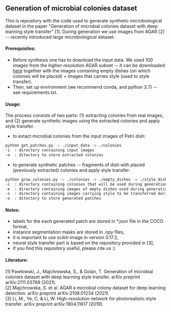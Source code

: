 ## Generation of microbial colonies dataset 

This is repository with the code used to generate synthetic microbiological dataset in the paper "Generation of microbial colonies dataset with deep learning style transfer" [1]. During generation we use images from AGAR [2] -- recently introduced large microbiological dataset.

#### Prerequisites:
- Before synthesis one has to download the input data. We used 100 images from the _higher-resolution_ AGAR subset -- it can be downloaded [here](https://data.neurosys.com:4443/agar-public/microbial_dataset_generation.zip) together with the images containing empty dishes (on which colonies will be placed) + images that carries style (used to style transfer).
- Then, set up environment (we recommend conda, and python 3.7) -- see requirements.txt.

#### Usage:
The process consists of two parts: (1) extracting colonies from real images, and (2) generate synthetic images using the extracted colonies and apply style transfer.
- to extact microbial colonies from the input images of Petri dish:
```bash
python get_patches.py -i ./input_data -o ./colonies
-i  : directory containing input images
-o  : ditectory to store extracted colonies
```
- to generate synthetic patches -- fragments of dish with placed (previously extracted) colonies and apply style transfer:
```bash
python grow_colonies.py -c ./colonies -e ./empty_dishes -s ./style_dishes -o ./generated
-c  : directory containing colonies that will be used during generation
-e  : directory containing images of empty dishes used during generation
-s  : directory containing images carrying style to be transferred during the stylization stage
-o  : ditectory to store generated patches
```

#### Notes:
- labels for the each generated patch are stored in *.json file in the COCO format,
- instance segmentation masks are stored in .npy files,
- it is important to use scikit-image in version 0.17.2,
- neural style transfer part is based on the repository provided in [3],
- if you find this repository useful, please cite us :)

#### Literature:
[1] Pawłowski, J., Majchrowska, S., & Golan, T. Generation of microbial colonies dataset with deep learning style transfer. arXiv preprint arXiv:2111.03789 (2021).\
[2] Majchrowska, S. et al. AGAR a microbial colony dataset for deep learning detection. arXiv preprint arXiv:2108.01234 (2021).\
[3] Li, M., Ye, C. & Li, W. High-resolution network for photorealistic style transfer. arXiv preprint arXiv:1904.11617 (2019).

